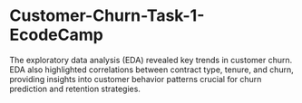 # Customer-Churn-Task-1-EcodeCamp
The exploratory data analysis (EDA) revealed key trends in customer churn. EDA also highlighted correlations between contract type, tenure, and churn, providing insights into customer behavior patterns crucial for churn prediction and retention strategies.
